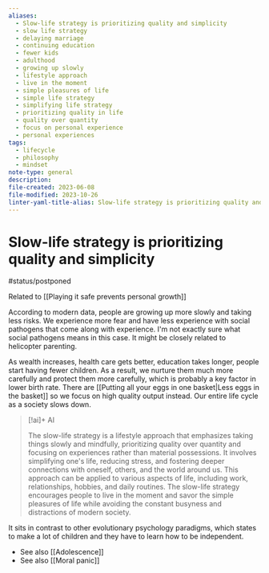 ```yaml
---
aliases:
  - Slow-life strategy is prioritizing quality and simplicity
  - slow life strategy
  - delaying marriage
  - continuing education
  - fewer kids
  - adulthood
  - growing up slowly
  - lifestyle approach
  - live in the moment
  - simple pleasures of life
  - simple life strategy
  - simplifying life strategy
  - prioritizing quality in life
  - quality over quantity
  - focus on personal experience
  - personal experiences
tags:
  - lifecycle
  - philosophy
  - mindset
note-type: general
description: 
file-created: 2023-06-08
file-modified: 2023-10-26
linter-yaml-title-alias: Slow-life strategy is prioritizing quality and simplicity
---
```


# Slow-life strategy is prioritizing quality and simplicity

#status/postponed

Related to [[Playing it safe prevents personal growth]]

According to modern data, people are growing up more slowly and taking less risks. We experience more fear and have less experience with social pathogens that come along with experience. I'm not exactly sure what social pathogens means in this case. It might be closely related to helicopter parenting.

As wealth increases, health care gets better, education takes longer, people start having fewer children. As a result, we nurture them much more carefully and protect them more carefully, which is probably a key factor in lower birth rate. There are [[Putting all your eggs in one basket|Less eggs in the basket]] so we focus on high quality output instead. Our entire life cycle as a society slows down.

> [!ai]+ AI
>
> The slow-life strategy is a lifestyle approach that emphasizes taking things slowly and mindfully, prioritizing quality over quantity and focusing on experiences rather than material possessions. It involves simplifying one's life, reducing stress, and fostering deeper connections with oneself, others, and the world around us. This approach can be applied to various aspects of life, including work, relationships, hobbies, and daily routines. The slow-life strategy encourages people to live in the moment and savor the simple pleasures of life while avoiding the constant busyness and distractions of modern society.

It sits in contrast to other evolutionary psychology paradigms, which states to make a lot of children and they have to learn how to be independent.

- See also [[Adolescence]]
- See also [[Moral panic]]
